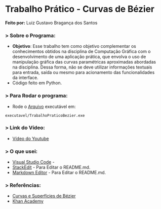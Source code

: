 # Trabalho Prático - Curvas de Bézier

**Feito por:** Luiz Gustavo Bragança dos Santos

### > Sobre o Programa:

- **Objetivo**: Esse trabalho tem como objetivo complementar os conhecimentos obtidos na disciplina
de Computação Gráfica com o desenvolvimento de uma aplicação prática, que envolva
o uso de manipulação gráfica das curvas paramétricas aproximadas abordadas na
disciplina. Dessa forma, não se deve utilizar informações textuais para entrada, saída
ou mesmo para acionamento das funcionalidades da interface.
- Código feito em Python.

### > Para Rodar o programa:

- Rode o [Arquivo](main.py) executável em:

```
executavel/TrabalhoPraticoBezier.exe
```

### > Link do Vídeo:

- [Vídeo do Youtube](https://youtu.be/nHZAO5eR8Us)


### > O que usei:

- [Visual Studio Code]() - 
- [StackEdit](https://stackedit.io/) - Para Editar o README.md.
- [Markdown Editor](https://jbt.github.io/markdown-editor/) - Para Editar o README.md.

### > Referências:


- [Curvas e Superfícies de Bézier](http://conteudo.icmc.usp.br/pessoas/apneto/cursos/2016/sme0271/bezier.pdf)
- [Khan Academy](https://www.khanacademy.org/partner-content/pixar/animate/parametric-curves/a/equations-from-de-casteljaus-algorithm)
